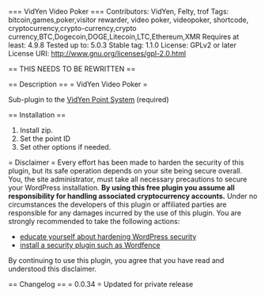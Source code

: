 === VidYen Video Poker ===
Contributors: VidYen, Felty, trof
Tags: bitcoin,games,poker,visitor rewarder, video poker, videopoker, shortcode, cryptocurrency,crypto-currency,crypto currency,BTC,Dogecoin,DOGE,Litecoin,LTC,Ethereum,XMR
Requires at least: 4.9.8
Tested up to: 5.0.3
Stable tag: 1.1.0
License: GPLv2 or later
License URI: http://www.gnu.org/licenses/gpl-2.0.html

== THIS NEEDS TO BE REWRITTEN ==

== Description ==
= VidYen Video Poker  =

Sub-plugin to the [VidYen Point System](https://wordpress.org/plugins/vidyen-point-system-vyps/) (required)

== Installation ==
1. Install zip.
2. Set the point ID
3. Set other options if needed.

= Disclaimer =
Every effort has been made to harden the security of this plugin, but its safe operation depends on your site being secure overall.
You, the site administrator, must take all necessary precautions to secure your WordPress installation.
**By using this free plugin you assume all responsibility for handling associated cryptocurrency accounts.**
Under no circumstances the developers of this plugin or affiliated parties are responsible for any damages incurred by the use of this plugin.
You are strongly recommended to take the following actions:

- [educate yourself about hardening WordPress security](https://codex.wordpress.org/Hardening_WordPress)
- [install a security plugin such as Wordfence](https://infinitewp.com/addons/wordfence/)

By continuing to use this plugin, you agree that you have read and understood this disclaimer.

== Changelog ==
= 0.0.34 =
Updated for private release
